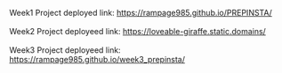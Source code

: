 Week1 Project deployed link: https://rampage985.github.io/PREPINSTA/
<br><br>
Week2 Project deployeed link: https://loveable-giraffe.static.domains/
<br><br>
Week3 Project deployeed link: https://rampage985.github.io/week3_prepinsta/

